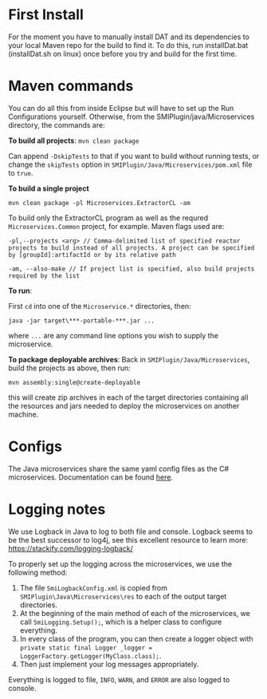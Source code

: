 
# First Install

For the moment you have to manually install DAT and its dependencies to your local Maven repo for the build to find it. To do this, run installDat.bat (installDat.sh on linux) once before you try and build for the first time.

# Maven commands

You can do all this from inside Eclipse but will have to set up the Run Configurations yourself. Otherwise, from the SMIPlugin/java/Microservices directory, the commands are:

**To build all projects**:
`mvn clean package`

Can append `-DskipTests` to that if you want to build without running tests, or change the `skipTests` option in `SMIPlugin/Java/Microservices/pom.xml` file to `true`.

**To build a single project**

`mvn clean package -pl Microservices.ExtractorCL -am`

To build only the ExtractorCL program as well as the requred `Microservices.Common` project, for example. Maven flags used are:

`-pl,--projects <arg> // Comma-delimited list of specified reactor projects to build instead of all projects. A project can be specified by [groupId]:artifactId or by its relative path`

`-am, --also-make // If project list is specified, also build projects required by the list`

**To run**:

First `cd` into one of the `Microservice.*` directories, then:

`java -jar target\***-portable-***.jar ...`

where `...` are any command line options you wish to supply the microservice. 

**To package deployable archives**:
Back in `SMIPlugin/Java/Microservices`, build the projects as above, then run:

`mvn assembly:single@create-deployable`

this will create zip archives in each of the target directories containing all the resources and jars needed to deploy the microservices on another machine.

# Configs

The Java microservices share the same yaml config files as the C# microservices. Documentation can be found [here](../Microservices/Microservices.Common/Options/RabbitMqConfigOptions.md).

# Logging notes

We use Logback in Java to log to both file and console. Logback seems to be the best successor to log4j, see this excellent resource to learn more: https://stackify.com/logging-logback/

To properly set up the logging across the microservices, we use the following method:

1. The file `SmiLogbackConfig.xml` is copied from `SMIPlugin\Java\Microservices\res` to each of the output target directories.
2. At the beginning of the main method of each of the microservices, we call `SmiLogging.Setup();`, which is a helper class to configure everything.
3. In every class of the program, you can then create a logger object with `private static final Logger _logger = LoggerFactory.getLogger(MyClass.class);`.
4. Then just implement your log messages appropriately.

Everything is logged to file, `INFO`, `WARN`, and `ERROR` are also logged to console.

